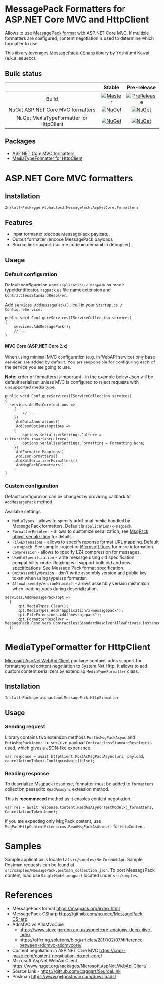 # MessagePack Formatters for ASP.NET Core MVC and HttpClient

Allows to use [MessagePack format](http://msgpack.org/) with ASP.NET Core MVC. If multiple formatters are configured,
content negotiation is used to determine which formatter to use.

This library leverages [MessagePack-CSharp](https://github.com/neuecc/MessagePack-CSharp) library by Yoshifumi Kawai (a.k.a. neuecc).

## Build status

||Stable|Pre-release|
|:--:|:--:|:--:|
| Build                                   | [![Master](https://ci.appveyor.com/api/projects/status/jvcg5663lannifb9/branch/master?svg=true)](https://ci.appveyor.com/project/shatl/messagepack/branch/master) | [![PreRelease](https://ci.appveyor.com/api/projects/status/jvcg5663lannifb9?svg=true)](https://ci.appveyor.com/project/shatl/messagepack)
| NuGet ASP.NET Core MVC formatters       | [![NuGet](https://img.shields.io/nuget/v/Alphacloud.MessagePack.AspNetCore.Formatters.svg)](Release) | [![NuGet](https://img.shields.io/nuget/vpre/Alphacloud.MessagePack.AspNetCore.Formatters.svg)](PreRelease)|
| NuGet MediaTypeFormatter for HttpClient | [![NuGet](https://img.shields.io/nuget/v/Alphacloud.MessagePack.HttpFormatter.svg)](Release) | [![NuGet](https://img.shields.io/nuget/vpre/Alphacloud.MessagePack.HttpFormatter.svg)](PreRelease)|


## Packages
* [ASP.NET Core MVC formatters](#aspnet-core-mvc-formatters)
* [MediaTypeFormatter for HttpClient](#mediatypeformatter-for-httpclient)


# ASP.NET Core MVC formatters

## Installation

```
Install-Packagge Alphacloud.MessagePack.AspNetCore.Formatters
```


## Features

* Input formatter (decode MessagePack payload).
* Output formatter (encode MessagePack payload).
* Source link support (source code on demand in debugger).


## Usage

### Default configuration

Default configuration uses `application/x-msgpack` as media typeidentificator, `msgpack` as file name extension and `ContractlessStandardResolver`.

Add `services.AddMessagePack();` call to your `Startup.cs / ConfigureServices`
```
public void ConfigureServices(IServiceCollection services)
{
    services.AddMessagePack();
    // ...
}
```

#### MVC Core (ASP.NET Core 2.x)

When using minimal MVC configuration (e.g. in WebAPI service) only base services are added by default.
You are responsible for configuring each of the service you are going to use.

**Note:** order of formatters is important - in the example below Json will be default serializer,
unless MVC is configured to reject requests with unsupported media type.

```
public void ConfigureServices(IServiceCollection services)
{
  services.AddMvcCore(options =>
    {
        // ...
    })
    .AddDataAnnotations()
    .AddJsonOptions(options =>
    {
        options.SerializerSettings.Culture = CultureInfo.InvariantCulture;
        options.SerializerSettings.Formatting = Formatting.None;
    })
    .AddFormatterMappings()
    .AddJsonFormatters()
    .AddXmlSerializerFormatters()
    .AddMsgPackFormatters()
    ;
}
```

### Custom configuration

Default configuration can be changed by providing callback to `AddMessagePack` method.

Available settings:
* `MediaTypes` - allows to specify additional media handled by MessagePack formatters. Default is `application/x-msgpack`.
* `FormatterResolver` - allows to customize serialization, see [MsgPack object serialization](https://github.com/neuecc/MessagePack-CSharp/blob/master/README.md#object-serialization) for details.
* `FileExtensions` - allows to specify reponse format URL mapping. Default is `msgpack`. See sample project or
[Microsoft Docs](https://docs.microsoft.com/en-us/aspnet/core/web-api/advanced/formatting?view=aspnetcore-2.2#response-format-url-mappings) for more information.
* `Compression` - allows to specify LZ4 compression for messages.
* `UseOldSpecification` - write message using old specification compatibility mode. Reading will support both old and new specifications. See [Message Pack format specification](https://github.com/msgpack/msgpack/blob/master/spec-old.md).
* `OmitAssemblyVersion` - don't write assembly version and public key token when using typeless formatter.
* `AllowAssemblyVersionMismatch` - allows assembly version mistmatch when loading types during deserialization.

```
services.AddMessagePack(opt =>
  {
      opt.MediaTypes.Clear();
      opt.MediaTypes.Add("application/x-messagepack");
      opt.FileExtensions.Add("messagepack");
      opt.FormatterResolver = MessagePack.Resolvers.ContractlessStandardResolverAllowPrivate.Instance;
  })

```


# MediaTypeFormatter for HttpClient

[Microsoft.AspNet.WebApi.Client](https://www.nuget.org/packages/Microsoft.AspNet.WebApi.Client/) package contains adds support for formatting and content negotiation to System.Net.Http.
It allows to add custom content serializers by extending `MediaTypeFormatter` class.


## Installation
```
Install-Package Alphacloud.MessagePack.HttpFormatter
```

## Usage

### Sending request

Library contains two extension methods `PostAsMsgPackAsync` and `PutAsMsgPackAsync`. To serialize payload `ContractlessStandardResolver` is used, which gives a JSON-like experience.

```
var response = await httpClient.PostAsMsgPackAsync(uri, payload, cancellationToken).ConfigureAwait(false);

```

### Reading response
To deserialize Msgpack response, formatter must be added to `formatters` collection passed to `ReadAsAsync` extension method.

This is **recommeded** method as it enables content negotiation.
```
var res = await response.Content.ReadAsAsync<TestModel>(_formatters, CancellationToken.None);
```

if you are expecting only MsgPack content, use `MsgPackHttpContentExtensions.ReadMsgPackAsAsync()` for `HttpContent`.

# Samples

Sample application is located at `src/samples/NetCoreWebApi`.
Sample Postman requests can be found at `src/samples/MessagePack.postman_collection.json`. To post MessagePack content, load use `SingleModel.msgpack` located under `src/samples`.


# References

* MessagePack format https://msgpack.org/index.html
* MessagePack-CSharp https://github.com/neuecc/MessagePack-CSharp
* AddMVC vs AddMvcCore
  * https://www.stevejgordon.co.uk/aspnetcore-anatomy-deep-dive-index
  * https://offering.solutions/blog/articles/2017/02/07/difference-between-addmvc-addmvcore/
* Content negotiation in ASP.NET Core MVC https://code-maze.com/content-negotiation-dotnet-core/
* Microsoft.AspNet.WebApi.Client https://www.nuget.org/packages/Microsoft.AspNet.WebApi.Client/
* Source Link - https://github.com/ctaggart/SourceLink
* Postman https://www.getpostman.com/downloads/

